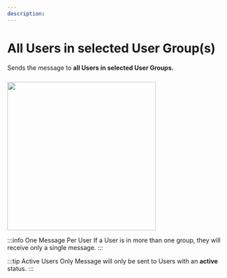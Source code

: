 ```yaml
---
description:
---
```


# All Users in selected User Group(s)

Sends the message to **all Users in selected User Groups.**

<img class="dropshadow" src="/images/recipients/selected-groups.png" alt="" style="width:340px; margin-top:10px">

:::info One Message Per User
If a User is in more than one group, they will receive only a single message.
:::

:::tip Active Users Only
Message will only be sent to Users with an **active** status.
:::
